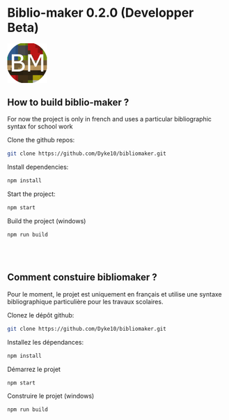 # Biblio-maker 0.2.0 (Developper Beta)

<img src="https://raw.githubusercontent.com/Dyke10/bibliomaker/master/icon.png" width=18%>

## How to build biblio-maker ?

For now the project is only in french and uses a particular bibliographic syntax for school work

Clone the github repos:
```bash
git clone https://github.com/Dyke10/bibliomaker.git
```

Install dependencies:

```bash
npm install
```

Start the project:

```bash
npm start
```
Build the project (windows)
```bash
npm run build
```
<br></br>

## Comment constuire bibliomaker ?

Pour le moment, le projet est uniquement en français et utilise une syntaxe bibliographique particulière pour les travaux scolaires.

Clonez le dépôt github:
```bash
git clone https://github.com/Dyke10/bibliomaker.git
```

Installez les dépendances:

```bash
npm install
```

Démarrez le projet

```bash
npm start
```
Construire le projet (windows)
```bash
npm run build
```
